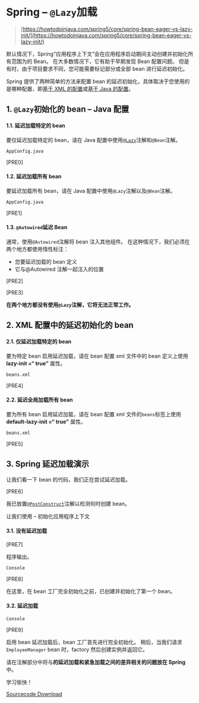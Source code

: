 # Spring – `@Lazy`加载

> [https://howtodoinjava.com/spring5/core/spring-bean-eager-vs-lazy-init/](https://howtodoinjava.com/spring5/core/spring-bean-eager-vs-lazy-init/)

默认情况下，Spring“应用程序上下文”会在应用程序启动期间主动创建并初始化所有范围为的 Bean。 在大多数情况下，它有助于早期发现 Bean 配置问题。 但是有时，由于项目要求不同，您可能需要标记部分或全部 bean 进行延迟初始化。

Spring 提供了两种简单的方法来配置 bean 的延迟初始化，具体取决于您使用的是哪种配置，即[基于 XML 的配置](https://howtodoinjava.com/spring5/core/spring-bean-xml-config/)或[基于 Java 的配置](https://howtodoinjava.com/spring5/core/spring-bean-java-config/)。

## 1\. `@Lazy`初始化的 bean – Java 配置

#### 1.1. 延迟加载特定的 bean

要仅延迟加载特定的 bean，请在 Java 配置中使用[`@Lazy`](https://docs.spring.io/spring-framework/docs/current/javadoc-api/org/springframework/context/annotation/Lazy.html)注解和`@Bean`注解。

`AppConfig.java`

[PRE0]

#### 1.2. 延迟加载所有 bean

要延迟加载所有 bean，请在 Java 配置中使用`@Lazy`注解以及`@Bean`注解。

`AppConfig.java`

[PRE1]

#### 1.3. `@Autowired`延迟 Bean

通常，使用`@Autowired`注解将 bean 注入其他组件。 在这种情况下，我们必须在两个地方都使用惰性标注：

*   您要延迟加载的 bean 定义
*   它与@Autowired 注解一起注入的位置

[PRE2]

[PRE3]

**在两个地方都没有使用`@Lazy`注解，它将无法正常工作。**

## 2\. XML 配置中的延迟初始化的 bean

#### 2.1. 仅延迟加载特定的 bean

要为特定 bean 启用延迟加载，请在 bean 配置 xml 文件中的 bean 定义上使用 **lazy-init =“ true”** 属性。

`beans.xml`

[PRE4]

#### 2.2. 延迟全局加载所有 bean

要为所有 bean 启用延迟加载，请在 bean 配置 xml 文件的`beans`标签上使用 **default-lazy-init =“ true”** 属性。

`beans.xml`

[PRE5]

## 3\. Spring 延迟加载演示

让我们看一下 bean 的代码，我们正在尝试延迟加载。

[PRE6]

我已放置[`@PostConstruct`](https://howtodoinjava.com/spring/spring-core/spring-bean-life-cycle/)注解以检测何时创建 bean。

让我们使用 – 初始化应用程序上下文

#### 3.1. 没有延迟加载

[PRE7]

程序输出。

`Console`

[PRE8]

在这里，在 bean 工厂完全初始化之前，已创建并初始化了第一个 bean。

#### 3.2. 延迟加载

`Console`

[PRE9]

启用 bean 延迟加载后，bean 工厂首先进行完全初始化。 稍后，当我们请求`EmployeeManager` bean 时，factory 然后创建实例并返回它。

请在注解部分中将与**的延迟加载和紧急加载之间的差异相关的问题放在 Spring** 中。

学习愉快！

[Sourcecode Download](https://github.com/lokeshgupta1981/spring-core/tree/master/src/main/java/com/howtodoinjava/core/demo/beans)